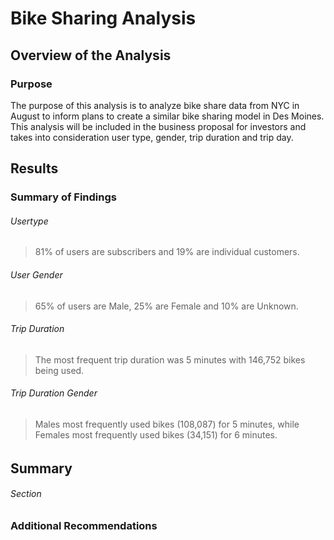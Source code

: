 # Bike Sharing Analysis

## Overview of the Analysis 

### Purpose

The purpose of this analysis is to analyze bike share data from NYC in August to inform plans to create a similar bike sharing model in Des Moines. This analysis will be included in the business proposal for investors and takes into consideration user type, gender, trip duration and trip day. 

## Results

### Summary of Findings

###### Usertype


> 81% of users are subscribers and 19% are individual customers.

###### User Gender


> 65% of users are Male, 25% are Female and 10% are Unknown.

###### Trip Duration


> The most frequent trip duration was 5 minutes with 146,752 bikes being used.

###### Trip Duration Gender


> Males most frequently used bikes (108,087) for 5 minutes, while Females most frequently used bikes (34,151) for 6 minutes.

###### 


> 

###### 


> 


> 


> 

###### 


> 

## Summary


###### Section
> 



> 



### Additional Recommendations

